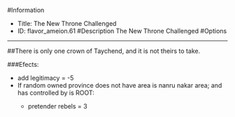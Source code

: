 #Information
 - Title: The New Throne Challenged
 - ID: flavor_ameion.61
#Description
The New Throne Challenged
#Options

___
##There is only one crown of Taychend, and it is not theirs to take.

###Efects:<ul><li>add legitimacy = -5</li><li>If random owned province does not have area is nanru nakar area; and  has controlled by is ROOT:</li><ul><li>pretender rebels = 3</li></ul></ul>
